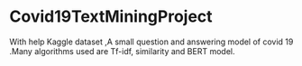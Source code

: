 # Covid19TextMiningProject
With help Kaggle dataset ,A small question and answering model of covid 19 .Many algorithms used are Tf-idf, similarity and BERT model.
